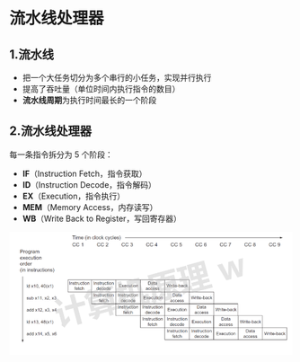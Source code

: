 #  流水线处理器



## 1.流水线

* 把一个大任务切分为多个串行的小任务，实现并行执行
* 提高了吞吐量（单位时间内执行指令的数目）
* **流水线周期**为执行时间最长的一个阶段



## 2.流水线处理器 

每一条指令拆分为 5 个阶段： 

* **IF**（Instruction Fetch，指令获取）
* **ID**（Instruction Decode，指令解码）
* **EX**（Execution，指令执行）
* **MEM**（Memory Access，内存读写）
* **WB**（Write Back to Register，写回寄存器）

![image-20240517093547652](./assets/2.流水线处理器/image-20240517093547652.png)